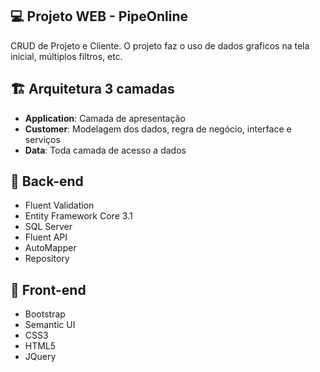 ## :computer: Projeto WEB - PipeOnline
CRUD de Projeto e Cliente. O projeto faz o uso de dados graficos na tela inicial, múltiplos filtros, etc.

## :building_construction: Arquitetura 3 camadas
- **Application**: Camada de apresentação
- **Customer**: Modelagem dos dados, regra de negócio, interface e serviços
- **Data**: Toda camada de acesso a dados

## :pushpin: Back-end
- Fluent Validation
- Entity Framework Core 3.1
- SQL Server
- Fluent API
- AutoMapper
- Repository

## :pushpin: Front-end 
- Bootstrap
- Semantic UI
- CSS3
- HTML5
- JQuery


